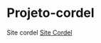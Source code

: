 # Projeto-cordel
 Site cordel <a href="https://sauldevjr.github.io/Projeto-cordel/" target="_blank">Site Cordel</a>
